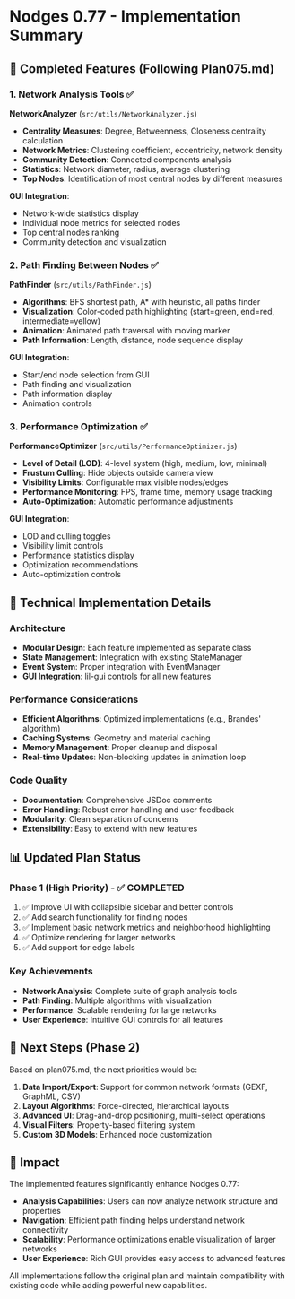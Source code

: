 # Nodges 0.77 - Implementation Summary

## 🎯 Completed Features (Following Plan075.md)

### 1. Network Analysis Tools ✅

**NetworkAnalyzer** (`src/utils/NetworkAnalyzer.js`)
- **Centrality Measures**: Degree, Betweenness, Closeness centrality calculation
- **Network Metrics**: Clustering coefficient, eccentricity, network density
- **Community Detection**: Connected components analysis
- **Statistics**: Network diameter, radius, average clustering
- **Top Nodes**: Identification of most central nodes by different measures

**GUI Integration**:
- Network-wide statistics display
- Individual node metrics for selected nodes
- Top central nodes ranking
- Community detection and visualization

### 2. Path Finding Between Nodes ✅

**PathFinder** (`src/utils/PathFinder.js`)
- **Algorithms**: BFS shortest path, A* with heuristic, all paths finder
- **Visualization**: Color-coded path highlighting (start=green, end=red, intermediate=yellow)
- **Animation**: Animated path traversal with moving marker
- **Path Information**: Length, distance, node sequence display

**GUI Integration**:
- Start/end node selection from GUI
- Path finding and visualization
- Path information display
- Animation controls

### 3. Performance Optimization ✅

**PerformanceOptimizer** (`src/utils/PerformanceOptimizer.js`)
- **Level of Detail (LOD)**: 4-level system (high, medium, low, minimal)
- **Frustum Culling**: Hide objects outside camera view
- **Visibility Limits**: Configurable max visible nodes/edges
- **Performance Monitoring**: FPS, frame time, memory usage tracking
- **Auto-Optimization**: Automatic performance adjustments

**GUI Integration**:
- LOD and culling toggles
- Visibility limit controls
- Performance statistics display
- Optimization recommendations
- Auto-optimization controls

## 🔧 Technical Implementation Details

### Architecture
- **Modular Design**: Each feature implemented as separate class
- **State Management**: Integration with existing StateManager
- **Event System**: Proper integration with EventManager
- **GUI Integration**: lil-gui controls for all new features

### Performance Considerations
- **Efficient Algorithms**: Optimized implementations (e.g., Brandes' algorithm)
- **Caching Systems**: Geometry and material caching
- **Memory Management**: Proper cleanup and disposal
- **Real-time Updates**: Non-blocking updates in animation loop

### Code Quality
- **Documentation**: Comprehensive JSDoc comments
- **Error Handling**: Robust error handling and user feedback
- **Modularity**: Clean separation of concerns
- **Extensibility**: Easy to extend with new features

## 📊 Updated Plan Status

### Phase 1 (High Priority) - ✅ COMPLETED
1. ✅ Improve UI with collapsible sidebar and better controls
2. ✅ Add search functionality for finding nodes
3. ✅ Implement basic network metrics and neighborhood highlighting
4. ✅ Optimize rendering for larger networks
5. ✅ Add support for edge labels

### Key Achievements
- **Network Analysis**: Complete suite of graph analysis tools
- **Path Finding**: Multiple algorithms with visualization
- **Performance**: Scalable rendering for large networks
- **User Experience**: Intuitive GUI controls for all features

## 🚀 Next Steps (Phase 2)

Based on plan075.md, the next priorities would be:

1. **Data Import/Export**: Support for common network formats (GEXF, GraphML, CSV)
2. **Layout Algorithms**: Force-directed, hierarchical layouts
3. **Advanced UI**: Drag-and-drop positioning, multi-select operations
4. **Visual Filters**: Property-based filtering system
5. **Custom 3D Models**: Enhanced node customization

## 🎉 Impact

The implemented features significantly enhance Nodges 0.77:

- **Analysis Capabilities**: Users can now analyze network structure and properties
- **Navigation**: Efficient path finding helps understand network connectivity
- **Scalability**: Performance optimizations enable visualization of larger networks
- **User Experience**: Rich GUI provides easy access to advanced features

All implementations follow the original plan and maintain compatibility with existing code while adding powerful new capabilities.